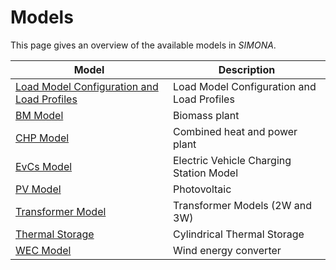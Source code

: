 # Models

This page gives an overview of the available models in *SIMONA*.

| Model                                                       | Description                                |
|-------------------------------------------------------------|--------------------------------------------|
| [Load Model Configuration and Load Profiles](load_model.md) | Load Model Configuration and Load Profiles |
| [BM Model](bm_model)                                        | Biomass plant                              |
| [CHP Model](chp_model)                                      | Combined heat and power plant              |
| [EvCs Model](evcs_model)                                    | Electric Vehicle Charging Station Model    |
| [PV Model](pv_model.md)                                     | Photovoltaic                               |
| [Transformer Model](transformer_model.md)                   | Transformer Models (2W and 3W)             |
| [Thermal Storage](cts_model.md)                             | Cylindrical Thermal Storage                |
| [WEC Model](wec_model.md)                                   | Wind energy converter                      |

```{include} load_model.md
```

```{include} bm_model.md
```

```{include} chp_model.md
```

```{include} evcs_model.md
```

```{include} pv_model.md
```

```{include} transformer_model.md
```

```{include} cts_model.md
```

```{include} wec_model.md
```
